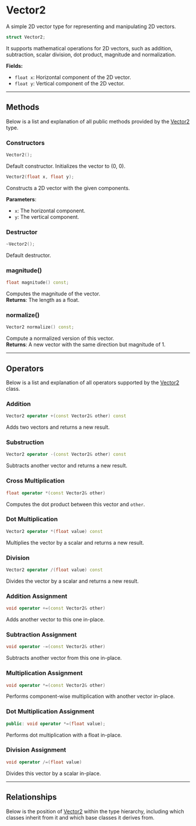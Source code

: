 # Vector2
A simple 2D vector type for representing and manipulating
2D vectors.

```c++
struct Vector2;
```
It supports mathematical operations for 2D vectors, such as 
addition, subtraction, scalar division, dot product, 
magnitude and normalization.

**Fields:**
- `float x`: Horizontal component of the 2D vector.
- `float y`: Vertical component of the 2D vector.
 
---

## Methods
Below is a list and explanation of all public methods
provided by the [Vector2](Vector2.md) type.

### Constructors

```c++
Vector2();
```

Default constructor. Initializes the vector to (0, 0).

```c++
Vector2(float x, float y);
```

Constructs a 2D vector with the given components.  

**Parameters**:
- `x`: The horizontal component.
- `y`: The vertical component.

### Destructor

```c++
~Vector2();
```
Default destructor.

### magnitude()

```c++
float magnitude() const;
```

Computes the magnitude of the vector.  
**Returns**: The length as a float.

### normalize()

```c++
Vector2 normalize() const;
```

Compute a normalized version of this vector.  
**Returns**: A new vector with the same direction but magnitude of 1.

---

## Operators

Below is a list and explanation of all operators
supported by the [Vector2](Vector2.md) class.

### Addition
```c++
Vector2 operator +(const Vector2& other) const
``` 

Adds two vectors and returns a new result.

### Substruction

```c++
Vector2 operator -(const Vector2& other) const 
```

Subtracts another vector and returns a new result.

### Cross Multiplication

```c++
float operator *(const Vector2& other) 
``` 

Computes the dot product between this vector and `other`.

### Dot Multiplication

```c++
Vector2 operator *(float value) const
```

Multiplies the vector by a scalar and returns a new result.

### Division

```c++
Vector2 operator /(float value) const
```

Divides the vector by a scalar and returns a new result.

### Addition Assignment

```c++
void operator +=(const Vector2& other)
```

Adds another vector to this one in-place.

### Subtraction Assignment

```c++
void operator -=(const Vector2& other)
```

Subtracts another vector from this one in-place.

### Multiplication Assignment

```c++
void operator *=(const Vector2& other)
```

Performs component-wise multiplication with another vector in-place.

### Dot Multiplication Assignment

```c++
public: void operator *=(float value);
```

Performs dot multiplication with a float in-place.

### Division Assignment

```c++
void operator /=(float value)
```

Divides this vector by a scalar in-place.

---

## Relationships
Below is the position of [Vector2](Vector2.md)
within the type hierarchy, including which classes inherit
from it and which base classes it derives from.